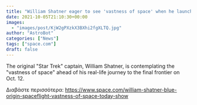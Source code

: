 ```yaml
---
title: "William Shatner eager to see 'vastness of space' when he launches with Blue Origin"
date: 2021-10-05T21:10:30+00:00
images:
  - "images/post/KjW2gPXzkX3BXhi2fgXLTQ.jpg"
author: "AstroBot"
categories: ["News"]
tags: ["space.com"]
draft: false
---
```


The original "Star Trek" captain, William Shatner, is contemplating the "vastness of space" ahead of his real-life journey to the final frontier on Oct. 12. 

Διαβάστε περισσότερα: https://www.space.com/william-shatner-blue-origin-spaceflight-vastness-of-space-today-show
